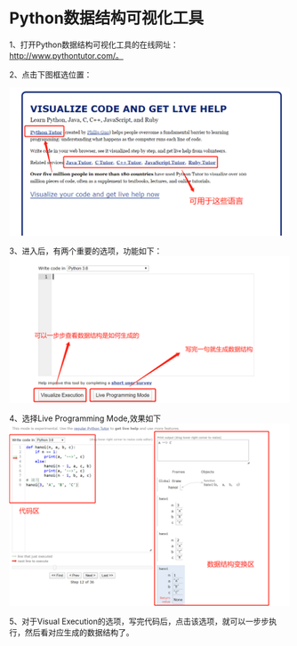 # Python数据结构可视化工具

1、打开Python数据结构可视化工具的在线网址：http://www.pythontutor.com/。

2、点击下图框选位置：

![image.png](img/1-1.png)


 3、进入后，有两个重要的选项，功能如下： 
![image.png](img/1-2.png)


 4、选择Live Programming Mode,效果如下 
![image.png](img/1-3.png)


 5、对于Visual Execution的选项，写完代码后，点击该选项，就可以一步步执行，然后看对应生成的数据结构了。 